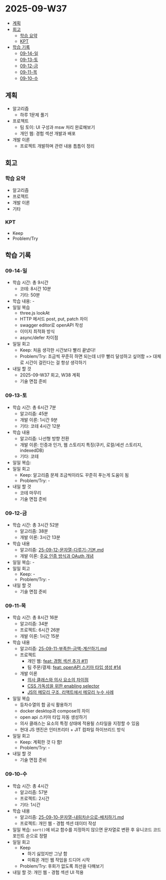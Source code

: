 # 2025-09-W37 <!-- omit from toc -->

- [계획](#계획)
- [회고](#회고)
  - [학습 요약](#학습-요약)
  - [KPT](#kpt)
- [학습 기록](#학습-기록)
  - [09-14-일](#09-14-일)
  - [09-13-토](#09-13-토)
  - [09-12-금](#09-12-금)
  - [09-11-목](#09-11-목)
  - [09-10-수](#09-10-수)

## 계획

- 알고리즘
  - 하루 1문제 풀기
- 프로젝트
  - 팀 토이: UI 구성과 msw 처리 완료해보기
  - 개인 웹: 경험 섹션 개발과 배포
- 개발 이론
  - 프로젝트 개발하며 관련 내용 틈틈이 정리

## 회고

### 학습 요약

- 알고리즘
- 프로젝트
- 개발 이론
- 기타

### KPT

- Keep
- Problem/Try

## 학습 기록

### 09-14-일

- 학습 시간: 총 9시간
  - 코테: 8시간 10분
  - 기타: 50분
- 학습 내용: -
- 일일 복습
  - three.js lookAt
  - HTTP 메서드 post, put, patch 차이
  - swagger editor로 openAPI 작성
  - 이미지 최적화 방식
  - async/defer 차이점
- 일일 회고
  - Keep: 처음 생각한 시간보다 빨리 끝냈다!
  - Problem/Try: 조금씩 꾸준히 하면 되는데 너무 빨리 달성하고 싶어함 => 대체로 시간이 걸린다는 걸 항상 생각하기
- 내일 할 것
  - 2025-09-W37 회고, W38 계획
  - 기술 면접 준비

### 09-13-토

- 학습 시간: 총 6시간 7분
  - 알고리즘: 45분
  - 개발 이론: 1시간 9분
  - 기타: 코테 4시간 12분
- 학습 내용
  - 알고리즘: 나선형 방향 전환
  - 개발 이론: 인증과 인가, 웹 스토리지 특징(쿠키, 로컬/세션 스토리지, indexedDB)
  - 기타: 코테
- 일일 복습:
- 일일 회고
  - Keep: 알고리즘 문제 조금씩이라도 꾸준히 푸는게 도움이 됨
  - Problem/Try: -
- 내일 할 것
  - 코테 마무리
  - 기술 면접 준비

### 09-12-금

- 학습 시간: 총 3시간 52분
  - 알고리즘: 38분
  - 개발 이론: 3시간 13분
- 학습 내용
  - 알고리즘: [25-09-12-문자열-다루기-기본.md](/algorithm/programmers/25-09-12-문자열-다루기-기본.md)
  - 개발 이론: [주요 인증 방식과 OAuth 개념](/browser/auth.md)
- 일일 복습: -
- 일일 회고
  - Keep: -
  - Problem/Try: -
- 내일 할 것
  - 기술 면접 준비

### 09-11-목

- 학습 시간: 총 8시간 16분
  - 알고리즘: 34분
  - 프로젝트: 6시간 26분
  - 개발 이론: 1시간 15분
- 학습 내용
  - 알고리즘: [25-09-11-부족한-금액-계산하기.md](/algorithm/programmers/25-09-11-부족한-금액-계산하기.md)
  - 프로젝트
    - 개인 웹: [feat: 경험 섹션 추가 #11](https://github.com/macaronpark/my-web/pull/11)
    - 팀 주문/결제: [feat: openAPI 스키마 타입 생성 #14](https://github.com/realtime-order-payment/realtime-order-payment-frontend/pull/14)
  - 개발 이론
    - [의사 클래스와 의사 요소의 차이점](/style/css-core/pseudo-class.md)
    - [CSS 가독성을 위한 enabling selector](/style/css-core/readability.md)
    - [JS의 메모리 구조, 리액트에서 메모리 누수 사례](/javascript/memory.md)
- 일일 복습
  - 등차수열의 합 공식 활용하기
  - docker desktop과 compose의 차이
  - open api 스키마 타입 자동 생성하기
  - 의사 클래스는 요소의 특정 상태에 적용될 스타일을 지정할 수 있음
  - 현대 JS 엔진은 인터프리터 + JIT 컴파일 하이브리드 방식
- 일일 회고
  - Keep: 계획한 것 다 함!
  - Problem/Try: -
- 내일 할 것
  - 기술 면접 준비

### 09-10-수

- 학습 시간: 총 4시간
  - 알고리즘: 57분
  - 프로젝트: 2시간
  - 기타: 1시간
- 학습 내용
  - 알고리즘: [25-09-10-문자열-내림차순으로-배치하기.md](/algorithm/programmers/25-09-10-문자열-내림차순으로-배치하기.md)
  - 프로젝트: 개인 웹 - 경험 섹션 데이터 작성
- 일일 복습: `sort()`에 비교 함수를 지정하지 않으면 문자열로 변환 후 유니코드 코드 포인트 순으로 정렬
- 일일 회고
  - Keep
    - 하기 싫었지만 그냥 함
    - 미뤄온 개인 웹 작업을 드디어 시작
  - Problem/Try: 후회가 없도록 최선을 다해보기
- 내일 할 것: 개인 웹 - 경험 섹션 UI 적용
